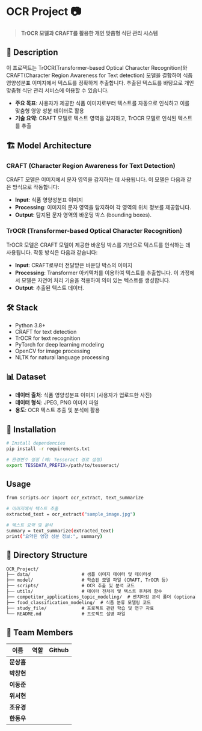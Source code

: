 # OCR Project 📷

> **TrOCR 모델과 CRAFT를 활용한 개인 맞춤형 식단 관리 시스템**

## 📝 Description 
이 프로젝트는 TrOCR(Transformer-based Optical Character Recognition)와 CRAFT(Character Region Awareness for Text detection) 모델을 결합하여 식품 영양성분표 이미지에서 텍스트를 정확하게 추출합니다. 추출된 텍스트를 바탕으로 개인 맞춤형 식단 관리 서비스에 이용할 수 있습니다. 

- **주요 목표**: 사용자가 제공한 식품 이미지로부터 텍스트를 자동으로 인식하고 이를 맞춤형 영양 성분 데이터로 활용
- **기술 요약**: CRAFT 모델로 텍스트 영역을 감지하고, TrOCR 모델로 인식된 텍스트를 추출

## 🏗️ Model Architecture
### CRAFT (Character Region Awareness for Text Detection)
CRAFT 모델은 이미지에서 문자 영역을 감지하는 데 사용됩니다. 이 모델은 다음과 같은 방식으로 작동합니다:
- **Input**: 식품 영양성분표 이미지
- **Processing**: 이미지의 문자 영역을 탐지하여 각 영역의 위치 정보를 제공합니다. 
- **Output**: 탐지된 문자 영역의 바운딩 박스 (bounding boxes).

### TrOCR (Transformer-based Optical Character Recognition)
TrOCR 모델은 CRAFT 모델이 제공한 바운딩 박스를 기반으로 텍스트를 인식하는 데 사용됩니다. 작동 방식은 다음과 같습니다:
- **Input**: CRAFT로부터 전달받은 바운딩 박스의 이미지
- **Processing**: Transformer 아키텍처를 이용하여 텍스트를 추출합니다. 이 과정에서 모델은 자연어 처리 기술을 적용하여 의미 있는 텍스트를 생성합니다.
- **Output**: 추출된 텍스트 데이터.

## 🛠 Stack
- Python 3.8+
- CRAFT for text detection
- TrOCR for text recognition
- PyTorch for deep learning modeling
- OpenCV for image processing
- NLTK for natural language processing

## 📊 Dataset
- **데이터 출처**: 식품 영양성분표 이미지 (사용자가 업로드한 사진)
- **데이터 형식**: JPEG, PNG 이미지 파일
- **용도**: OCR 텍스트 추출 및 분석에 활용

## 🚀 Installation
```bash
# Install dependencies
pip install -r requirements.txt

# 환경변수 설정 (예: Tesseract 경로 설정)
export TESSDATA_PREFIX=/path/to/tesseract/
```

## Usage
```bash
from scripts.ocr import ocr_extract, text_summarize

# 이미지에서 텍스트 추출
extracted_text = ocr_extract("sample_image.jpg")

# 텍스트 요약 및 분석
summary = text_summarize(extracted_text)
print("요약된 영양 성분 정보:", summary)
```

## 📁 Directory Structure

```markdown
OCR_Project/
├── data/                   # 샘플 이미지 데이터 및 데이터셋
├── model/                  # 학습된 모델 파일 (CRAFT, TrOCR 등)
├── scripts/                # OCR 추출 및 분석 코드
├── utils/                  # 데이터 전처리 및 텍스트 후처리 함수
├── competitor_applications_topic_modeling/  # 벤치마킹 분석 폴더 (optional)
├── food_classification_modeling/  # 식품 분류 모델링 코드
├── study_file/             # 프로젝트 관련 학습 및 연구 자료
└── README.md               # 프로젝트 설명 파일
```

## 👥 Team Members
|이름|역할|Github|
|--|--|--|
|**문상흠**|||
|**박창현**|||
|**이동준**|||
|**위서현**|||
|**조유경**|||
|**한동우**|||
